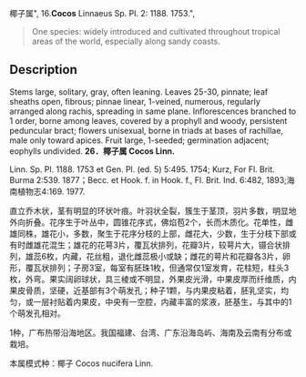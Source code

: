 椰子属",
16.**Cocos** Linnaeus Sp. Pl. 2: 1188. 1753.",

> One species: widely introduced and cultivated throughout tropical areas of the world, especially along sandy coasts.

## Description
Stems large, solitary, gray, often leaning. Leaves 25-30, pinnate; leaf sheaths open, fibrous; pinnae linear, 1-veined, numerous, regularly arranged along rachis, spreading in same plane. Inflorescences branched to 1 order, borne among leaves, covered by a prophyll and woody, persistent peduncular bract; flowers unisexual, borne in triads at bases of rachillae, male only toward apices. Fruit large, 1-seeded; germination adjacent; eophylls undivided.
**26．椰子属 Cocos Linn.**

Linn. Sp. Pl. 1188. 1753 et Gen. Pl. (ed. 5) 5:495. 1754; Kurz, For Fl. Brit. Burma 2:539. 1877；Becc. et Hook. f. in Hook. f., Fl. Brit. Ind. 6:482, 1893;海南植物志4:169. 1977.

直立乔木状，茎有明显的环状叶痕。叶羽状全裂，簇生于茎顶，羽片多数，明显地外向折叠。花序生于叶丛中，圆锥花序式，佛焰苞2个，长而木质化。花单性，雌雄同株，雄花小，多数，聚生于花序分枝的上部，雌花大，少数，生于分枝下部或有时雌雄花混生；雄花的花萼3片，覆瓦状排列，花瓣3片，较萼片大，镊合状排列，雄蕊6枚，内藏，花丝粗，退化雌蕊极小或缺；雌花的萼片和花瓣各3片，卵形，覆瓦状排列；子房3室，每室有胚珠1枚，但通常仅1室发育，花柱短，柱头3枚，外弯。果实阔卵球状，具三棱或不明显，外果皮光滑，中果皮厚而纤维质，内果皮骨质，坚硬，近基部有3个萌发孔；种子1颗，与内果皮粘着，胚乳坚实，均匀，或一层衬贴着内果皮，中央有一空腔，内藏丰富的浆液，胚基生，与其中的1个萌发孔相对。

1种，广布热带沿海地区。我国福建、台湾、广东沿海岛屿、海南及云南有分布或栽培。

本属模式种：椰子 Cocos nucifera Linn.
